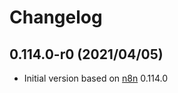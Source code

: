 # Changelog

## 0.114.0-r0 (2021/04/05)

* Initial version based on [n8n](https://github.com/n8n-io/n8n) 0.114.0

